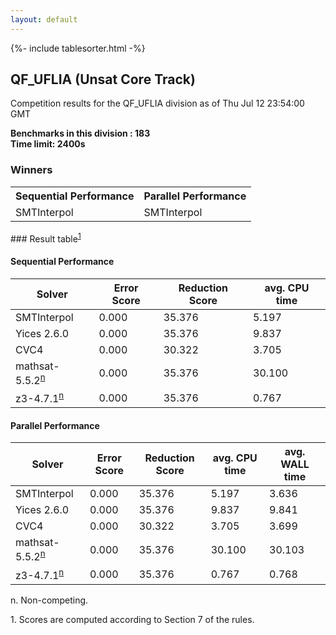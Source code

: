 ```yaml
---
layout: default
---
```

{%- include tablesorter.html -%}

##  QF_UFLIA (Unsat Core Track)

Competition results for the QF_UFLIA division as of Thu Jul 12 23:54:00 GMT

**Benchmarks in this division : 183  
Time limit: 2400s** 

### Winners
<table >
<tr>
                           <th class="center">Sequential Performance</th>
                           <th class="center">Parallel Performance</th>
                           </tr><tr class="center"><td>SMTInterpol</td><td>SMTInterpol</td></tr></table>
### Result table<sup><a href="#fn1">1</a></sup>

#### Sequential Performance

<table id="sequential" class="result sorted">
<thead><tr class="center">
  <th>Solver</th>
  <th>Error Score</th>
  <th>Reduction Score</th>
  <th>avg. CPU time</th>
</tr></thead><tr>
<td>SMTInterpol</td>
<td>0.000</td><td>35.376</td><td>5.197</td><tr>
<td>Yices 2.6.0</td>
<td>0.000</td><td>35.376</td><td>9.837</td><tr>
<td>CVC4</td>
<td>0.000</td><td>30.322</td><td>3.705</td><tr>
<td>mathsat-5.5.2<SUP><a href="#fn">n</a></SUP></td>
<td>0.000</td><td>35.376</td><td>30.100</td><tr>
<td>z3-4.7.1<SUP><a href="#fn">n</a></SUP></td>
<td>0.000</td><td>35.376</td><td>0.767</td></tr></table>

#### Parallel Performance

<table id="parallel" class="result sorted">
<thead><tr class="center">
  <th>Solver</th>
  <th>Error Score</th>
  <th>Reduction Score</th>
  <th>avg. CPU time</th>
  <th>avg. WALL time</th>
</tr></thead><tr>
<td>SMTInterpol</td>
<td>0.000</td><td>35.376</td><td>5.197</td><td>3.636</td></tr><tr>
<td>Yices 2.6.0</td>
<td>0.000</td><td>35.376</td><td>9.837</td><td>9.841</td></tr><tr>
<td>CVC4</td>
<td>0.000</td><td>30.322</td><td>3.705</td><td>3.699</td></tr><tr>
<td>mathsat-5.5.2<SUP><a href="#fn">n</a></SUP></td>
<td>0.000</td><td>35.376</td><td>30.100</td><td>30.103</td></tr><tr>
<td>z3-4.7.1<SUP><a href="#fn">n</a></SUP></td>
<td>0.000</td><td>35.376</td><td>0.767</td><td>0.768</td></tr></table>
 <span id="fn"> n. Non-competing. </span>

 <span id="fn1"> 1. Scores are computed according to Section 7 of the rules. </span>


